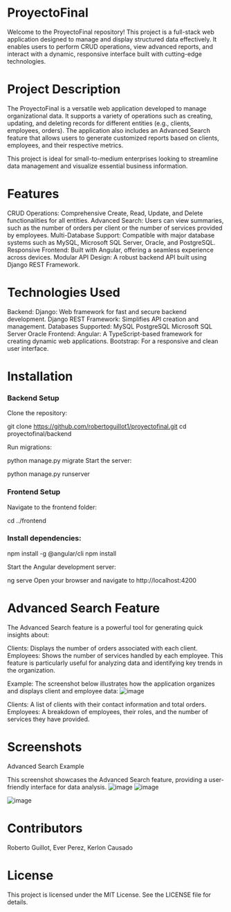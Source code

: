 # ProyectoFinal


Welcome to the ProyectoFinal repository! This project is a full-stack web application designed to manage and display structured data effectively. It enables users to perform CRUD operations, view advanced reports, and interact with a dynamic, responsive interface built with cutting-edge technologies.




# Project Description

The ProyectoFinal is a versatile web application developed to manage organizational data. It supports a variety of operations such as creating, updating, and deleting records for different entities (e.g., clients, employees, orders).
The application also includes an Advanced Search feature that allows users to generate customized reports based on clients, employees, and their respective metrics.

This project is ideal for small-to-medium enterprises looking to streamline data management and visualize essential business information.



# Features

CRUD Operations: Comprehensive Create, Read, Update, and Delete functionalities for all entities.
Advanced Search: Users can view summaries, such as the number of orders per client or the number of services provided by employees.
Multi-Database Support: Compatible with major database systems such as MySQL, Microsoft SQL Server, Oracle, and PostgreSQL.
Responsive Frontend: Built with Angular, offering a seamless experience across devices.
Modular API Design: A robust backend API built using Django REST Framework.



# Technologies Used

Backend:
Django: Web framework for fast and secure backend development.
Django REST Framework: Simplifies API creation and management.
Databases Supported:
MySQL
PostgreSQL
Microsoft SQL Server
Oracle
Frontend:
Angular: A TypeScript-based framework for creating dynamic web applications.
Bootstrap: For a responsive and clean user interface.



# Installation

### Backend Setup
Clone the repository:

git clone https://github.com/robertoguillot1/proyectofinal.git
cd proyectofinal/backend

Run migrations:

python manage.py migrate
Start the server:

python manage.py runserver


### Frontend Setup
Navigate to the frontend folder:

cd ../frontend

### Install dependencies:

npm install -g @angular/cli
npm install

Start the Angular development server:

ng serve
Open your browser and navigate to http://localhost:4200



# Advanced Search Feature

The Advanced Search feature is a powerful tool for generating quick insights about:

Clients: Displays the number of orders associated with each client.
Employees: Shows the number of services handled by each employee.
This feature is particularly useful for analyzing data and identifying key trends in the organization.

Example:
The screenshot below illustrates how the application organizes and displays client and employee data:
![image](https://github.com/user-attachments/assets/d6170e2c-9648-494d-81d7-50742b1f570e)


Clients: A list of clients with their contact information and total orders.
Employees: A breakdown of employees, their roles, and the number of services they have provided.


# Screenshots

Advanced Search Example

This screenshot showcases the Advanced Search feature, providing a user-friendly interface for data analysis.
![image](https://github.com/user-attachments/assets/bc96b55e-f75b-4b93-98e9-390fd17b6c59)
![image](https://github.com/user-attachments/assets/bbb9057f-7757-4fa1-801b-a84d2f199c7a)

![image](https://github.com/user-attachments/assets/d6170e2c-9648-494d-81d7-50742b1f570e)

# Contributors

Roberto Guillot,
Ever Perez,
Kerlon Causado


# License

This project is licensed under the MIT License. See the LICENSE file for details.

